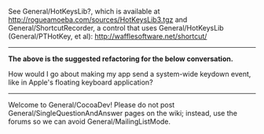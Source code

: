 See General/HotKeysLib?, which is available at http://rogueamoeba.com/sources/HotKeysLib3.tgz and General/ShortcutRecorder, a control that uses General/HotKeysLib (General/PTHotKey, et al): http://wafflesoftware.net/shortcut/

----

**The above is the suggested refactoring for the below conversation.**

How would I go about making my app send a system-wide keydown event, like in Apple's floating keyboard application?

----

Welcome to General/CocoaDev!  Please do not post General/SingleQuestionAndAnswer pages on the wiki; instead, use the forums so we can avoid General/MailingListMode.